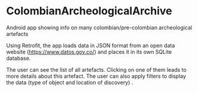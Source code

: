 # ColombianArcheologicalArchive

Android app showing info on many colombian/pre-colombian archeological artefacts

Using Retrofit, the app loads data in JSON format from an open data website (https://www.datos.gov.co/) 
and places it in its own SQLite database.

The user can see the list of all artefacts. Clicking on one of them leads to more details about this artefact.
The user can also apply filters to display the data (type of object and location of discovery) .
